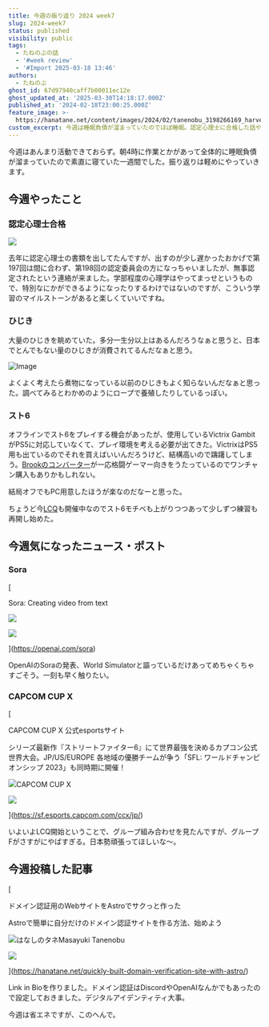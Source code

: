 ```yaml
---
title: 今週の振り返り 2024 week7
slug: 2024-week7
status: published
visibility: public
tags:
  - たねのぶの話
  - '#week review'
  - '#Import 2025-03-18 13:46'
authors:
  - たねのぶ
ghost_id: 67d97940caff7b00011ec12e
ghost_updated_at: '2025-03-30T14:18:17.000Z'
published_at: '2024-02-18T23:00:25.000Z'
feature_image: >-
  https://hanatane.net/content/images/2024/02/tanenobu_3198266169_harvesting_brown_algae_Illustration_for_blo_a705fd45-1814-436e-b30f-4cc3478479e4.png
custom_excerpt: 今週は睡眠負債が溜まっていたのでほぼ睡眠。認定心理士に合格した話やCAPCOM CUPの話について書きました。
---
```

今週はあんまり活動できておらず。朝4時に作業とかがあって全体的に睡眠負債が溜まっていたので素直に寝ていた一週間でした。振り返りは軽めにやっていきます。

## 今週やったこと

### 認定心理士合格

![](https://i.gyazo.com/ea0625ef94d93822d3a207d2675e1b52.png)

去年に認定心理士の書類を出してたんですが、出すのが少し遅かったおかげで第197回は間に合わず、第198回の認定委員会の方になっちゃいましたが、無事認定されたという連絡が来ました。学部程度の心理学はやってまっせというもので、特別なにかができるようになったりするわけではないのですが、こういう学習のマイルストーンがあると楽しくていいですね。

### ひじき

大量のひじきを眺めていた。多分一生分以上はあるんだろうなぁと思うと、日本でとんでもない量のひじきが消費されてるんだなぁと思う。

![Image](https://pbs.twimg.com/media/GGgEVi_bsAAoTaf?format=jpg&name=large)

よくよく考えたら煮物になっている以前のひじきもよく知らないんだなぁと思った。調べてみるとわかめのようにロープで養殖したりしているっぽい。

### スト6

オフラインでスト6をプレイする機会があったが、使用しているVictrix GambitがPS5に対応していなくて、プレイ環境を考える必要が出てきた。VictrixはPS5用も出ているのでそれを買えばいいんだろうけど、結構高いので躊躇してしまう。[Brookのコンバーター](https://amzn.to/3UMTKi6)が一応格闘ゲーマー向きをうたっているのでワンチャン購入もありかもしれない。

結局オフでもPC用意したほうが楽なのだなーと思った。

ちょうど今[LCQ](https://www.start.gg/tournament/capcom-cup-x-last-chance-qualifier/details)も開催中なのでスト6モチベも上がりつつあって少しずつ練習も再開し始めた。

## 今週気になったニュース・ポスト

### Sora

[

Sora: Creating video from text

![](https://openai.com/favicon.ico)

![](https://images.openai.com/blob/8264d3d7-922c-4343-b43d-6665e44bcb91/paper-airplanes.jpg?trim=0%2C0%2C0%2C0&width=1000&quality=80)

](https://openai.com/sora)

OpenAIのSoraの発表、World Simulatorと謳っているだけあってめちゃくちゃすごそう。一刻も早く触りたい。

### CAPCOM CUP X

[

CAPCOM CUP X 公式esportsサイト

シリーズ最新作『ストリートファイター6』にて世界最強を決めるカプコン公式世界大会。JP/US/EUROPE 各地域の優勝チームが争う「SFL: ワールドチャンピオンシップ 2023」も同時期に開催！

![](https://sf.esports.capcom.com/wp-content/themes/esports-sfl-theme/assets/img/apple-touch-icon180.png)CAPCOM CUP X

![](https://sf.esports.capcom.com/ccx/assets/img/thumb.png)

](https://sf.esports.capcom.com/ccx/jp/)

いよいよLCQ開始ということで、グループ組み合わせを見たんですが、グループFがさすがにやばすぎる。日本勢頑張ってほしいな〜。

## 今週投稿した記事

[

ドメイン認証用のWebサイトをAstroでサクっと作った

Astroで簡単に自分だけのドメイン認証サイトを作る方法、始めよう

![](https://www.hanatane.net/content/images/size/w256h256/2023/03/icon512.png)はなしのタネMasayuki Tanenobu

![](https://www.hanatane.net/content/images/size/w1200/2024/02/tanenobu_6315664866_Astronaut_showing_identity_card._Illustrati_4c53404f-f4d4-43ea-9068-5b424aea1679.png)

](https://hanatane.net/quickly-built-domain-verification-site-with-astro/)

Link in Bioを作りました。ドメイン認証はDiscordやOpenAIなんかでもあったので設定しておきました。デジタルアイデンティティ大事。

今週は省エネですが、このへんで。
